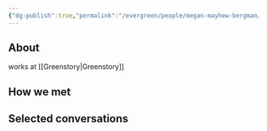 ```yaml
---
{"dg-publish":true,"permalink":"/evergreen/people/megan-mayhew-bergman/","tags":["people","work/proto_ventures","internal"]}
---
```


## About
works at [[Greenstory\|Greenstory]]

## How we met


## Selected conversations

